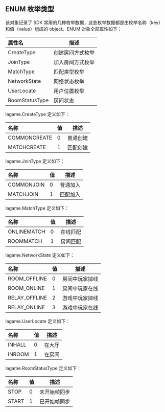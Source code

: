 
## ENUM 枚举类型

该对象记录了 SDK 常用的几种枚举数据，这些枚举数据都是由枚举名称（key）和值（value）组成的 object。ENUM 对象全部属性如下：

|属性名|描述|
|:---|---|
|CreateType|创建房间方式枚举|
|JoinType|加入房间方式枚举|
|MatchType|匹配类型枚举|
|NetworkState|网络状态枚举|
|UserLocate|用户位置枚举|
|RoomStatusType|房间状态|

lagame.CreateType 定义如下：

|名称|值|描述|
|:---|---|---|
|COMMONCREATE|0|普通创建|
|MATCHCREATE|1|匹配创建|

lagame.JoinType 定义如下：

|名称|值|描述|
|:---|---|---|
|COMMONJOIN|0|普通加入|
|MATCHJOIN|1|匹配加入|

lagame.MatchType 定义如下：

|名称|值|描述|
|:---|---|---|
|ONLINEMATCH|0|在线匹配|
|ROOMMATCH|1|房间匹配|

lagame.NetworkState 定义如下：

|名称|值|描述|
|:---|---|---|
|ROOM_OFFLINE|0|房间中玩家掉线|
|ROOM_ONLINE|1|房间中玩家在线|
|RELAY_OFFLINE|2|游戏中玩家掉线|
|RELAY_ONLINE|3|游戏中玩家在线|

lagame.UserLocate 定义如下：

|名称|值|描述|
|:---|---|---|
|INHALL|0|在大厅|
|INROOM|1|在房间|

lagame.RoomStatusType 定义如下：

|名称|值|描述|
|:---|---|---|
|STOP|0|未开始帧同步|
|START|1|已开始帧同步|
